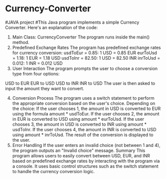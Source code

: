# Currency-Converter
#JAVA project
#This Java program implements a simple Currency Converter. Here's an explanation of the code:

1. Main Class: CurrencyConverter
The program runs inside the main() method.
2. Predefined Exchange Rates
The program has predefined exchange rates for currency conversion:
usdToEur = 0.85: 1 USD = 0.85 EUR
eurToUsd = 1.18: 1 EUR = 1.18 USD
usdToInr = 82.50: 1 USD = 82.50 INR
inrToUsd = 0.012: 1 INR = 0.012 USD
3. User Interaction
The program prompts the user to choose a conversion type from four options:

USD to EUR
EUR to USD
USD to INR
INR to USD
The user is then asked to input the amount they want to convert.

4. Conversion Process
The program uses a switch statement to perform the appropriate conversion based on the user's choice.
Depending on the choice:
If the user chooses 1, the amount in USD is converted to EUR using the formula amount * usdToEur.
If the user chooses 2, the amount in EUR is converted to USD using amount * eurToUsd.
If the user chooses 3, the amount in USD is converted to INR using amount * usdToInr.
If the user chooses 4, the amount in INR is converted to USD using amount * inrToUsd.
The result of the conversion is displayed to the user.
5. Error Handling
If the user enters an invalid choice (not between 1 and 4), the program outputs an "Invalid choice" message.
Summary
This program allows users to easily convert between USD, EUR, and INR based on predefined exchange rates by interacting with the program via a console. It uses basic control structures such as the switch statement to handle the currency conversion logic.
